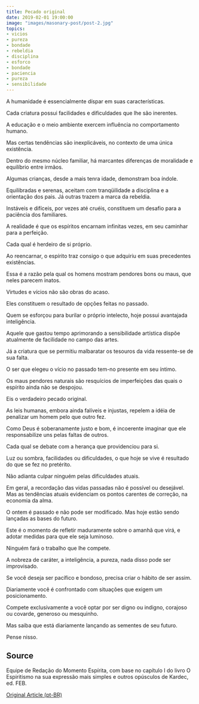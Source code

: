 ```yaml
---
title: Pecado original
date: 2019-02-01 19:00:00
image: "images/masonary-post/post-2.jpg"
topics: 
- vicios
- pureza
- bondade
- rebeldia
- disciplina
- esforco
- bondade
- paciencia
- pureza
- sensibilidade
---
```


A humanidade é essencialmente díspar em suas características.

Cada criatura possui facilidades e dificuldades que lhe são inerentes.

A educação e o meio ambiente exercem influência no comportamento humano.

Mas certas tendências são inexplicáveis, no contexto de uma única existência.

Dentro do mesmo núcleo familiar, há marcantes diferenças de moralidade e
equilíbrio entre irmãos.

Algumas crianças, desde a mais tenra idade, demonstram boa índole.

Equilibradas e serenas, aceitam com tranqüilidade a disciplina e a orientação
dos pais. Já outras trazem a marca da rebeldia.

Instáveis e difíceis, por vezes até cruéis, constituem um desafio para a
paciência dos familiares.

A realidade é que os espíritos encarnam infinitas vezes, em seu caminhar para a
perfeição.

Cada qual é herdeiro de si próprio.

Ao reencarnar, o espírito traz consigo o que adquiriu em suas precedentes
existências.

Essa é a razão pela qual os homens mostram pendores bons ou maus, que neles
parecem inatos.

Virtudes e vícios não são obras do acaso.

Eles constituem o resultado de opções feitas no passado.

Quem se esforçou para burilar o próprio intelecto, hoje possui avantajada
inteligência.

Aquele que gastou tempo aprimorando a sensibilidade artística dispõe atualmente
de facilidade no campo das artes.

Já a criatura que se permitiu malbaratar os tesouros da vida ressente-se de sua
falta.

O ser que elegeu o vício no passado tem-no presente em seu íntimo.

Os maus pendores naturais são resquícios de imperfeições das quais o espírito
ainda não se despojou.

Eis o verdadeiro pecado original.

As leis humanas, embora ainda falíveis e injustas, repelem a idéia de penalizar
um homem pelo que outro fez.

Como Deus é soberanamente justo e bom, é incoerente imaginar que ele
responsabilize uns pelas faltas de outros.

Cada qual se debate com a herança que providenciou para si.

Luz ou sombra, facilidades ou dificuldades, o que hoje se vive é resultado do
que se fez no pretérito.

Não adianta culpar ninguém pelas dificuldades atuais.

Em geral, a recordação das vidas passadas não é possível ou desejável. Mas as
tendências atuais evidenciam os pontos carentes de correção, na economia da
alma.

O ontem é passado e não pode ser modificado. Mas hoje estão sendo lançadas as
bases do futuro.

Este é o momento de refletir maduramente sobre o amanhã que virá, e adotar
medidas para que ele seja luminoso.

Ninguém fará o trabalho que lhe compete.

A nobreza de caráter, a inteligência, a pureza, nada disso pode ser
improvisado.

Se você deseja ser pacífico e bondoso, precisa criar o hábito de ser assim.

Diariamente você é confrontado com situações que exigem um posicionamento.

Compete exclusivamente a você optar por ser digno ou indigno, corajoso ou
covarde, generoso ou mesquinho.

Mas saiba que está diariamente lançando as sementes de seu futuro.

Pense nisso.

## Source
Equipe de Redação do Momento Espírita, com base no capítulo I do livro O
Espiritismo na sua expressão mais simples e outros opúsculos de Kardec, ed.
FEB.


[Original Article (pt-BR)](http://momento.com.br/pt/ler_texto.php?id=1405)
